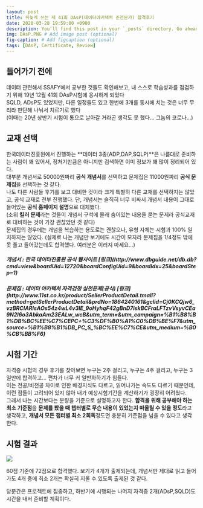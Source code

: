 ```yaml
---
layout: post
title: 뒤늦게 쓰는 제 41회 DAsP(데이터아키텍처 준전문가) 합격후기
date: 2020-03-28 19:59:00 +0900
description: You’ll find this post in your `_posts` directory. Go ahead and edit it and re-build the site to see your changes. # Add post description (optional)
img: DAsP.PNG # Add image post (optional)
fig-caption: # Add figcaption (optional)
tags: [DAsP, Certificate, Review]
---
```

## 들어가기 전에
데이터 관련해서 SSAFY에서 공부한 것들도 확인해보고, 내 스스로 학습성과를 점검하기 위해 19년 12월 41회 DAsP시험에 응시하게 되었다  
SQLD, ADsP도 있었지만, 다른 일정들도 있고 한번에 3개를 동시에 치는 것은 너무 무리라 판단해 나눠서 치르기로 했다  
(이때는 20년 상반기 시험이 통으로 날아갈 거라곤 생각도 못 했다... 그놈의 코로나...)

## 교재 선택
한국데이터진흥원에서 진행하는 **데이터 3종(ADP,DAP,SQLP)**은 나름대로 준비하는 사람이 꽤 있어서, 정처기만큼은 아니지만 검색하면 이미 정보가 꽤 많이 정리되어 있다.  
대부분 개념서로 50000원짜리 **공식 개념서**를 선택하고 문제집은 11000원짜리 **공식 문제집**을 선택하는 것 같다.  
나도 다른 사람들 후기를 보고 대비한 것이라 크게 특별히 다른 교재를 선택하지는 않았고, 공식 교재로 전부 진행했다. 단, 개념서는 솔직히 너무 비싸서 개념서 내용이 그대로 들어있는 **공식 홈페이지 설명**으로 대체했다.  
(소위 **킬러 문제**라는 것들이 개념서 구석에 몰래 숨어있는 내용들 묻는 문제라 공식교재로 대비하는 것이 가장 괜찮았던 것 같다)  
문제집의 경우에는 개념을 복습하는 용도로는 괜찮으나, 유형 자체는 시험과 100% 일치하지는 않았다. (실제로 나는 개념만 보기에도 시간이 모자라 문제집을 1/4정도 밖에 못 풀고 들어갔는데도 합격했다. 여러분은 이러지 마세요...)


<h5> 개념서 : 한국 데이터진흥원 공식 웹사이트 [링크](http://www.dbguide.net/db.db?cmd=view&boardUid=12720&boardConfigUid=9&boardIdx=25&boardStep=1)</h5>
<h5> 문제집 : 데이터 아키텍처 자격검정 실전문제(공식) [링크](http://www.11st.co.kr/product/SellerProductDetail.tmall?method=getSellerProductDetail&prdNo=1864240161&gclid=Cj0KCQjw6_vzBRCIARIsAOs54z4wL4v3lE_9oHyhqF42gBnD7iskBCFraLFTzvVsyvCEa9N2I6o3AbkaAm23EALw_wcB&utm_term=&utm_campaign=%B1%B8%B1%DB%BC%EE%C7%CEPC+%C3%DF%B0%A1%C0%DB%BE%F7&utm_source=%B1%B8%B1%DB_PC_S_%BC%EE%C7%CE&utm_medium=%B0%CB%BB%F6) </h5>

## 시험 기간
자격증 시험의 경우 후기를 찾아보면 누구는 2주 걸리고, 누구는 4주 걸리고, 누구는 3일만에 합격하고... 편차가 너무 커 일반화하기가 힘들다.  
이는 전공/비전공 차이로 인한 배경지식도 다르고, 읽어나가는 속도도 다르기 때문인데, 이런 점들이 고려되어 있지 않아 내가 예상시험기간을 계산하기가 굉장히 어려웠다.  
그래서 나는 시간보다는 분량을 기준으로 설명하고자 한다.  **합격을 위해 공부해야 하는 최소 기준점**을 **문제를 봤을 때 챕터별로 무슨 내용이 있었는지 떠올릴 수 있을 정도**라고 생각하고, **개념서 모든 챕터별 최소 2회독**정도면 충분히 기준점을 넘을 수 있다고 생각한다.  

## 시험 결과
![]({{site.url}}/assets/img/DAsP_result.PNG)

60점 기준에 72점으로 합격했다. 보기가 4개가 출제되는데, 개념서만 제대로 읽고 들어가도 4개 중에 최소 2개는 확실히 지울 수 있도록 출제된 것 같다.

당분간은 프로젝트에 집중하고, 하반기에 시행되는 나머지 자격증 2개(ADsP,SQLD)도 시간을 내서 준비할 계획이다.
